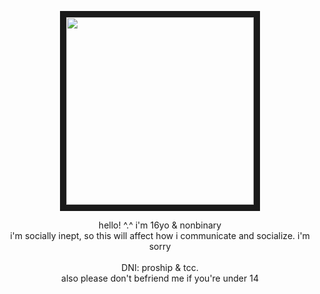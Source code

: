 <p align="center">
<img src="https://files.catbox.moe/7dz8wr.png" width="300" height="300" border="10"/>
</p>
<p align="center">
hello! ^.^ i'm 16yo & nonbinary
<br>
i'm socially inept, so this will affect how i communicate and socialize. i'm sorry
<br>
<br>
DNI: proship & tcc.
<br>
also please don't befriend me if you're under 14
</p>
